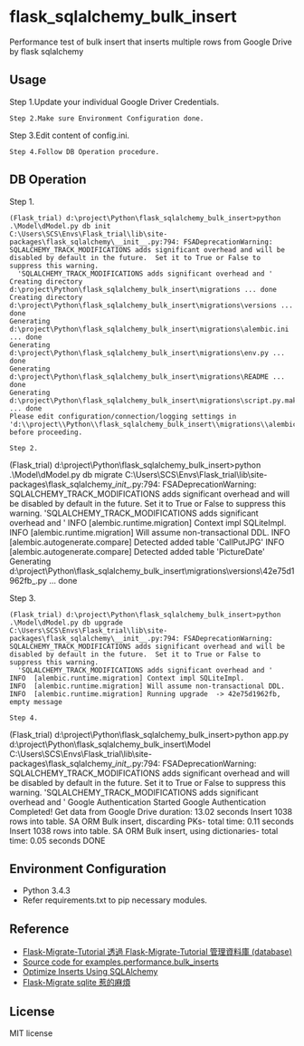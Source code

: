 # flask_sqlalchemy_bulk_insert
Performance test of bulk insert that inserts multiple rows from Google Drive by flask sqlalchemy

## Usage
Step 1.Update your individual Google Driver Credentials.
``` 
Step 2.Make sure Environment Configuration done.
``` 
Step 3.Edit content of config.ini.
``` 
Step 4.Follow DB Operation procedure.
``` 

## DB Operation
Step 1.

``` 
(Flask_trial) d:\project\Python\flask_sqlalchemy_bulk_insert>python .\Model\dModel.py db init
C:\Users\SCS\Envs\Flask_trial\lib\site-packages\flask_sqlalchemy\__init__.py:794: FSADeprecationWarning: SQLALCHEMY_TRACK_MODIFICATIONS adds significant overhead and will be disabled by default in the future.  Set it to True or False to suppress this warning.
  'SQLALCHEMY_TRACK_MODIFICATIONS adds significant overhead and '
Creating directory d:\project\Python\flask_sqlalchemy_bulk_insert\migrations ... done
Creating directory d:\project\Python\flask_sqlalchemy_bulk_insert\migrations\versions ... done
Generating d:\project\Python\flask_sqlalchemy_bulk_insert\migrations\alembic.ini ... done
Generating d:\project\Python\flask_sqlalchemy_bulk_insert\migrations\env.py ... done
Generating d:\project\Python\flask_sqlalchemy_bulk_insert\migrations\README ... done
Generating d:\project\Python\flask_sqlalchemy_bulk_insert\migrations\script.py.mako ... done
Please edit configuration/connection/logging settings in 'd:\\project\\Python\\flask_sqlalchemy_bulk_insert\\migrations\\alembic.ini' before proceeding.

Step 2.

``` 
(Flask_trial) d:\project\Python\flask_sqlalchemy_bulk_insert>python .\Model\dModel.py db migrate
C:\Users\SCS\Envs\Flask_trial\lib\site-packages\flask_sqlalchemy\__init__.py:794: FSADeprecationWarning: SQLALCHEMY_TRACK_MODIFICATIONS adds significant overhead and will be disabled by default in the future.  Set it to True or False to suppress this warning.
  'SQLALCHEMY_TRACK_MODIFICATIONS adds significant overhead and '
INFO  [alembic.runtime.migration] Context impl SQLiteImpl.
INFO  [alembic.runtime.migration] Will assume non-transactional DDL.
INFO  [alembic.autogenerate.compare] Detected added table 'CallPutJPG'
INFO  [alembic.autogenerate.compare] Detected added table 'PictureDate'
Generating d:\project\Python\flask_sqlalchemy_bulk_insert\migrations\versions\42e75d1962fb_.py ... done

Step 3.

``` 
(Flask_trial) d:\project\Python\flask_sqlalchemy_bulk_insert>python .\Model\dModel.py db upgrade
C:\Users\SCS\Envs\Flask_trial\lib\site-packages\flask_sqlalchemy\__init__.py:794: FSADeprecationWarning: SQLALCHEMY_TRACK_MODIFICATIONS adds significant overhead and will be disabled by default in the future.  Set it to True or False to suppress this warning.
  'SQLALCHEMY_TRACK_MODIFICATIONS adds significant overhead and '
INFO  [alembic.runtime.migration] Context impl SQLiteImpl.
INFO  [alembic.runtime.migration] Will assume non-transactional DDL.
INFO  [alembic.runtime.migration] Running upgrade  -> 42e75d1962fb, empty message

Step 4.

``` 
(Flask_trial) d:\project\Python\flask_sqlalchemy_bulk_insert>python app.py
d:\project\Python\flask_sqlalchemy_bulk_insert\Model
C:\Users\SCS\Envs\Flask_trial\lib\site-packages\flask_sqlalchemy\__init__.py:794: FSADeprecationWarning: SQLALCHEMY_TRACK_MODIFICATIONS adds significant overhead and will be disabled by default in the future.  Set it to True or False to suppress this warning.
  'SQLALCHEMY_TRACK_MODIFICATIONS adds significant overhead and '
Google Authentication Started
Google Authentication Completed!
Get data from Google Drive duration: 13.02 seconds
Insert 1038 rows into table.
SA ORM Bulk insert, discarding PKs- total time: 0.11 seconds
Insert 1038 rows into table.
SA ORM Bulk insert, using dictionaries- total time: 0.05 seconds
DONE

## Environment Configuration
* Python 3.4.3
* Refer requirements.txt to pip necessary modules.

## Reference 
* [Flask-Migrate-Tutorial 透過 Flask-Migrate-Tutorial 管理資料庫 (database)](https://github.com/twtrubiks/Flask-Migrate-Tutorial)
* [Source code for examples.performance.bulk_inserts](https://docs.sqlalchemy.org/en/latest/_modules/examples/performance/bulk_inserts.html) 
* [Optimize Inserts Using SQLAlchemy](http://www.devx.com/dbzone/optimize-inserts-using-sqlalchemy.html)
* [Flask-Migrate sqlite 惹的麻煩](https://blog.burn-i.com/20180418/flask-migrate/)    

## License
MIT license